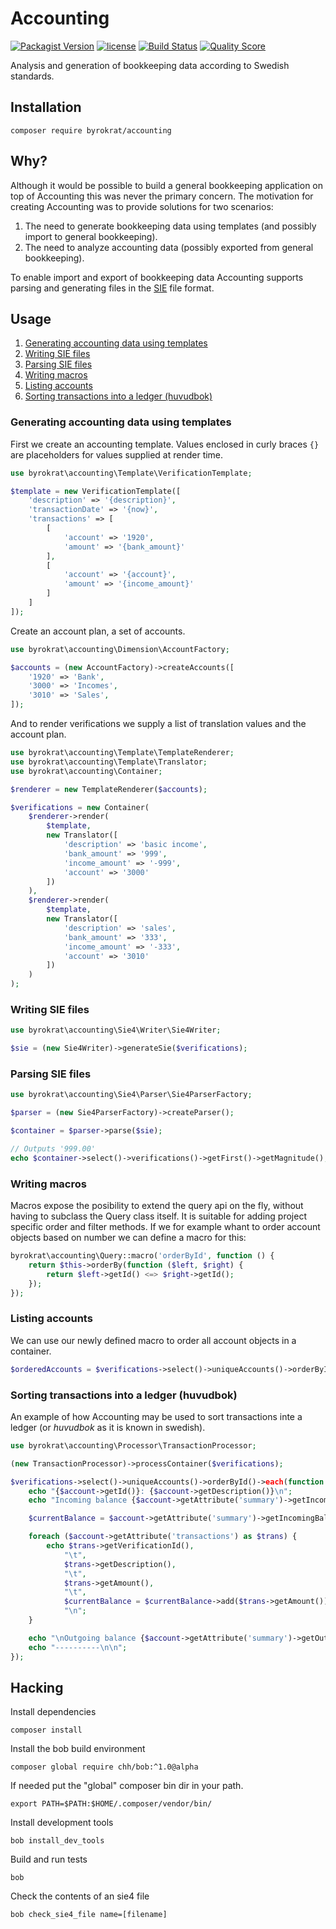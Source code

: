 # Accounting

[![Packagist Version](https://img.shields.io/packagist/v/byrokrat/accounting.svg?style=flat-square)](https://packagist.org/packages/byrokrat/accounting)
[![license](https://img.shields.io/github/license/byrokrat/accounting.svg?maxAge=2592000&style=flat-square)](LICENSE)
[![Build Status](https://img.shields.io/travis/byrokrat/accounting/master.svg?style=flat-square)](https://travis-ci.org/byrokrat/accounting)
[![Quality Score](https://img.shields.io/scrutinizer/g/byrokrat/accounting.svg?style=flat-square)](https://scrutinizer-ci.com/g/byrokrat/accounting)

Analysis and generation of bookkeeping data according to Swedish standards.

## Installation

```shell
composer require byrokrat/accounting
```

## Why?

Although it would be possible to build a general bookkeeping application on top
of Accounting this was never the primary concern. The motivation for creating
Accounting was to provide solutions for two scenarios:

1. The need to generate bookkeeping data using templates (and possibly import to
   general bookkeeping).
1. The need to analyze accounting data (possibly exported from general
   bookkeeping).

To enable import and export of bookkeeping data Accounting supports parsing
and generating files in the [SIE](http://www.sie.se/) file format.

## Usage

1. [Generating accounting data using templates](#generating-accounting-data-using-templates)
1. [Writing SIE files](#writing-sie-files)
1. [Parsing SIE files](#parsing-sie-files)
1. [Writing macros](#writing-macros)
1. [Listing accounts](#listing-accounts)
1. [Sorting transactions into a ledger (huvudbok)](#sorting-transactions-into-a-ledger-huvudbok)

### Generating accounting data using templates

First we create an accounting template. Values enclosed in curly braces `{}`
are placeholders for values supplied at render time.

<!-- @example template -->
```php
use byrokrat\accounting\Template\VerificationTemplate;

$template = new VerificationTemplate([
    'description' => '{description}',
    'transactionDate' => '{now}',
    'transactions' => [
        [
            'account' => '1920',
            'amount' => '{bank_amount}'
        ],
        [
            'account' => '{account}',
            'amount' => '{income_amount}'
        ]
    ]
]);
```

Create an account plan, a set of accounts.

<!--
    @example accounts
    @include template
-->
```php
use byrokrat\accounting\Dimension\AccountFactory;

$accounts = (new AccountFactory)->createAccounts([
    '1920' => 'Bank',
    '3000' => 'Incomes',
    '3010' => 'Sales',
]);
```

And to render verifications we supply a list of translation values and the
account plan.

<!--
    @example verifications
    @include accounts
-->
```php
use byrokrat\accounting\Template\TemplateRenderer;
use byrokrat\accounting\Template\Translator;
use byrokrat\accounting\Container;

$renderer = new TemplateRenderer($accounts);

$verifications = new Container(
    $renderer->render(
        $template,
        new Translator([
            'description' => 'basic income',
            'bank_amount' => '999',
            'income_amount' => '-999',
            'account' => '3000'
        ])
    ),
    $renderer->render(
        $template,
        new Translator([
            'description' => 'sales',
            'bank_amount' => '333',
            'income_amount' => '-333',
            'account' => '3010'
        ])
    )
);
```

### Writing SIE files

<!--
    @example sie
    @include verifications
-->
```php
use byrokrat\accounting\Sie4\Writer\Sie4Writer;

$sie = (new Sie4Writer)->generateSie($verifications);
```

### Parsing SIE files

<!--
    @example parsing-sie
    @include sie
    @expectOutput "/^999.00$/"
-->
```php
use byrokrat\accounting\Sie4\Parser\Sie4ParserFactory;

$parser = (new Sie4ParserFactory)->createParser();

$container = $parser->parse($sie);

// Outputs '999.00'
echo $container->select()->verifications()->getFirst()->getMagnitude();
```

### Writing macros

Macros expose the posibility to extend the query api on the fly, without having
to subclass the Query class itself. It is suitable for adding project specific
order and filter methods. If we for example whant to order account objects
based on number we can define a macro for this:

<!--
    @example macro
-->
```php
byrokrat\accounting\Query::macro('orderById', function () {
    return $this->orderBy(function ($left, $right) {
        return $left->getId() <=> $right->getId();
    });
});
```

### Listing accounts

We can use our newly defined macro to order all account objects in a container.

<!--
    @example list-accounts
    @include verifications
    @include macro
-->
```php
$orderedAccounts = $verifications->select()->uniqueAccounts()->orderById()->asArray();
```

### Sorting transactions into a ledger (huvudbok)

An example of how Accounting may be used to sort transactions inte a ledger
(or *huvudbok* as it is known in swedish).

<!--
    @example ledger
    @include verifications
    @include macro
    @expectOutput "/Outgoing balance 1332.00/"
-->
```php
use byrokrat\accounting\Processor\TransactionProcessor;

(new TransactionProcessor)->processContainer($verifications);

$verifications->select()->uniqueAccounts()->orderById()->each(function ($account) {
    echo "{$account->getId()}: {$account->getDescription()}\n";
    echo "Incoming balance {$account->getAttribute('summary')->getIncomingBalance()}\n\n";

    $currentBalance = $account->getAttribute('summary')->getIncomingBalance();

    foreach ($account->getAttribute('transactions') as $trans) {
        echo $trans->getVerificationId(),
            "\t",
            $trans->getDescription(),
            "\t",
            $trans->getAmount(),
            "\t",
            $currentBalance = $currentBalance->add($trans->getAmount()),
            "\n";
    }

    echo "\nOutgoing balance {$account->getAttribute('summary')->getOutgoingBalance()}\n\n";
    echo "----------\n\n";
});
```

## Hacking

Install dependencies

```shell
composer install
```

Install the bob build environment

```shell
composer global require chh/bob:^1.0@alpha
```

If needed put the "global" composer bin dir in your path.

```shell
export PATH=$PATH:$HOME/.composer/vendor/bin/
```

Install development tools

```shell
bob install_dev_tools
```

Build and run tests

```shell
bob
```

Check the contents of an sie4 file

```shell
bob check_sie4_file name=[filename]
```
